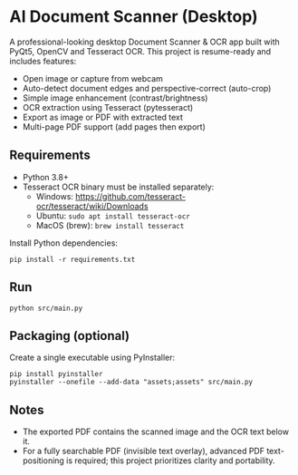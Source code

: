 # AI Document Scanner (Desktop)

A professional-looking desktop Document Scanner & OCR app built with PyQt5, OpenCV and Tesseract OCR.
This project is resume-ready and includes features:
- Open image or capture from webcam
- Auto-detect document edges and perspective-correct (auto-crop)
- Simple image enhancement (contrast/brightness)
- OCR extraction using Tesseract (pytesseract)
- Export as image or PDF with extracted text
- Multi-page PDF support (add pages then export)

## Requirements
- Python 3.8+
- Tesseract OCR binary must be installed separately:
  - Windows: https://github.com/tesseract-ocr/tesseract/wiki/Downloads
  - Ubuntu: `sudo apt install tesseract-ocr`
  - MacOS (brew): `brew install tesseract`

Install Python dependencies:
```
pip install -r requirements.txt
```

## Run
```
python src/main.py
```

## Packaging (optional)
Create a single executable using PyInstaller:
```
pip install pyinstaller
pyinstaller --onefile --add-data "assets;assets" src/main.py
```

## Notes
- The exported PDF contains the scanned image and the OCR text below it.
- For a fully searchable PDF (invisible text overlay), advanced PDF text-positioning is required; this project prioritizes clarity and portability.
